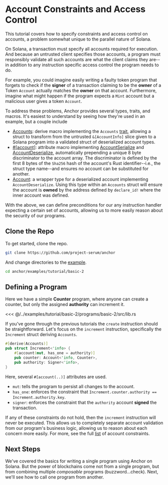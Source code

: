 # Account Constraints and Access Control

This tutorial covers how to specify constraints and access control on accounts, a problem
somewhat unique to the parallel nature of Solana.

On Solana, a transaction must specify all accounts required for execution. And because an untrusted client specifies those accounts, a program must responsibly validate all such accounts are what the client claims they are--in addition to any instruction specific access control the program needs to do.

For example, you could imagine easily writing a faulty token program that forgets to check if the **signer** of a transaction claiming to be the **owner** of a Token `Account` actually matches the **owner** on that account. Furthermore, imagine what might happen if the program expects a `Mint` account but a malicious user gives a token `Account`.

To address these problems, Anchor provides several types, traits, and macros. It's easiest to understand by seeing how they're used in an example, but a couple include

- [Accounts](https://docs.rs/anchor-lang/latest/anchor_lang/derive.Accounts.html): derive macro implementing the `Accounts` [trait](https://docs.rs/anchor-lang/latest/anchor_lang/trait.Accounts.html), allowing a struct to transform
  from the untrusted `&[AccountInfo]` slice given to a Solana program into a validated struct
  of deserialized account types.
- [#[account]](https://docs.rs/anchor-lang/latest/anchor_lang/attr.account.html): attribute macro implementing [AccountSerialize](https://docs.rs/anchor-lang/latest/anchor_lang/trait.AccountSerialize.html) and [AccountDeserialize](https://docs.rs/anchor-lang/latest/anchor_lang/trait.AnchorDeserialize.html), automatically prepending a unique 8 byte discriminator to the account array. The discriminator is defined by the first 8 bytes of the `Sha256` hash of the account's Rust identifier--i.e., the struct type name--and ensures no account can be substituted for another.
- [Account](https://docs.rs/anchor-lang/latest/anchor_lang/struct.Account.html): a wrapper type for a deserialized account implementing `AccountDeserialize`. Using this type within an `Accounts` struct will ensure the account is **owned** by the address defined by `declare_id!` where the inner account was defined.

With the above, we can define preconditions for our any instruction handler expecting a certain set of
accounts, allowing us to more easily reason about the security of our programs.

## Clone the Repo

To get started, clone the repo.

```bash
git clone https://github.com/project-serum/anchor
```

And change directories to the [example](https://github.com/project-serum/anchor/tree/master/examples/tutorial/basic-2).

```bash
cd anchor/examples/tutorial/basic-2
```

## Defining a Program

Here we have a simple **Counter** program, where anyone can create a counter, but only the assigned
**authority** can increment it.

<<< @/../examples/tutorial/basic-2/programs/basic-2/src/lib.rs

If you've gone through the previous tutorials the `create` instruction should be straightforward.
Let's focus on the `increment` instruction, specifically the `Increment` struct deriving
`Accounts`.

```rust
#[derive(Accounts)]
pub struct Increment<'info> {
    #[account(mut, has_one = authority)]
    pub counter: Account<'info, Counter>,
    pub authority: Signer<'info>,
}
```

Here, several `#[account(..)]` attributes are used.

- `mut`: tells the program to persist all changes to the account.
- `has_one`: enforces the constraint that `Increment.counter.authority == Increment.authority.key`.
- `signer`: enforces the constraint that the `authority` account **signed** the transaction.

If any of these constraints do not hold, then the `increment` instruction will never be executed.
This allows us to completely separate account validation from our program's business logic, allowing us
to reason about each concern more easily. For more, see the full [list](https://docs.rs/anchor-lang/latest/anchor_lang/derive.Accounts.html) of account constraints.

## Next Steps

We've covered the basics for writing a single program using Anchor on Solana. But the power of
blockchains come not from a single program, but from combining multiple _composable_ programs
(buzzword...check). Next, we'll see how to call one program from another.
